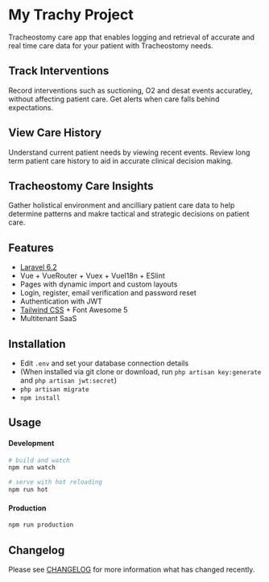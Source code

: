 # My Trachy Project
Tracheostomy care app that enables logging and retrieval of accurate and real time care data for your patient with Tracheostomy needs.


## Track Interventions
Record interventions such as suctioning, O2 and desat events accuratley, without affecting patient care. Get alerts when care falls behind expectations.

## View Care History

Understand current patient needs by viewing recent events. Review long term patient care history to aid in accurate clinical decision making.

## Tracheostomy Care Insights
Gather holistical environment and ancilliary patient care data to help determine patterns and makre tactical and strategic decisions on patient care.

## Features

- [Laravel 6.2](https://laravel.com/docs/6.x) 
- Vue + VueRouter + Vuex + VueI18n + ESlint
- Pages with dynamic import and custom layouts
- Login, register, email verification and password reset
- Authentication with JWT
- [Tailwind CSS](https://tailwindcss.com/) + Font Awesome 5
- Multitenant SaaS

## Installation
- Edit `.env` and set your database connection details
- (When installed via git clone or download, run `php artisan key:generate` and `php artisan jwt:secret`)
- `php artisan migrate`
- `npm install`

## Usage

#### Development

```bash
# build and watch
npm run watch

# serve with hot reloading
npm run hot
```

#### Production

```bash
npm run production
```

## Changelog

Please see [CHANGELOG](CHANGELOG.md) for more information what has changed recently.
